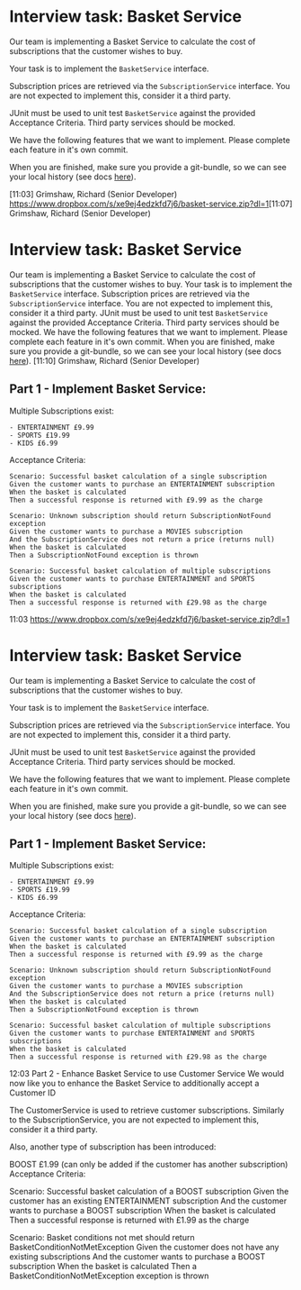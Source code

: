 # Interview task: Basket Service

Our team is implementing a Basket Service to calculate the cost of subscriptions that the customer wishes to buy.

Your task is to implement the `BasketService` interface.

Subscription prices are retrieved via the `SubscriptionService` interface. You are not expected to implement this, consider it a third party.

JUnit must be used to unit test `BasketService` against the provided Acceptance Criteria. Third party services should be mocked.

We have the following features that we want to implement. Please complete each feature in it's own commit.

When you are finished, make sure you provide a git-bundle, so we can see your local history (see docs [here](https://git-scm.com/docs/git-bundle)).


[11:03] Grimshaw, Richard (Senior Developer)
https://www.dropbox.com/s/xe9ej4edzkfd7j6/basket-service.zip?dl=1
​[11:07] Grimshaw, Richard (Senior Developer)
# Interview task: Basket Service

Our team is implementing a Basket Service to calculate the cost of subscriptions that the customer wishes to buy.
Your task is to implement the `BasketService` interface.
Subscription prices are retrieved via the `SubscriptionService` interface. You are not expected to implement this, consider it a third party.
JUnit must be used to unit test `BasketService` against the provided Acceptance Criteria. Third party services should be mocked.
We have the following features that we want to implement. Please complete each feature in it's own commit.
When you are finished, make sure you provide a git-bundle, so we can see your local history (see docs [here](https://git-scm.com/docs/git-bundle)).
​[11:10] Grimshaw, Richard (Senior Developer)
## Part 1 - Implement Basket Service:

Multiple Subscriptions exist:
```
- ENTERTAINMENT £9.99
- SPORTS £19.99
- KIDS £6.99
```
Acceptance Criteria:
```
Scenario: Successful basket calculation of a single subscription
Given the customer wants to purchase an ENTERTAINMENT subscription
When the basket is calculated
Then a successful response is returned with £9.99 as the charge
```
```
Scenario: Unknown subscription should return SubscriptionNotFound exception
Given the customer wants to purchase a MOVIES subscription
And the SubscriptionService does not return a price (returns null)
When the basket is calculated
Then a SubscriptionNotFound exception is thrown
```
```
Scenario: Successful basket calculation of multiple subscriptions
Given the customer wants to purchase ENTERTAINMENT and SPORTS subscriptions
When the basket is calculated
Then a successful response is returned with £29.98 as the charge

```



11:03
https://www.dropbox.com/s/xe9ej4edzkfd7j6/basket-service.zip?dl=1

# Interview task: Basket Service

Our team is implementing a Basket Service to calculate the cost of subscriptions that the customer wishes to buy.


Your task is to implement the `BasketService` interface.


Subscription prices are retrieved via the `SubscriptionService` interface. You are not expected to implement this, consider it a third party.


JUnit must be used to unit test `BasketService` against the provided Acceptance Criteria. Third party services should be mocked.


We have the following features that we want to implement. Please complete each feature in it's own commit.


When you are finished, make sure you provide a git-bundle, so we can see your local history (see docs [here](https://git-scm.com/docs/git-bundle)).

## Part 1 - Implement Basket Service:

Multiple Subscriptions exist:


```
- ENTERTAINMENT £9.99
- SPORTS £19.99
- KIDS £6.99
```


Acceptance Criteria:
```
Scenario: Successful basket calculation of a single subscription
Given the customer wants to purchase an ENTERTAINMENT subscription
When the basket is calculated
Then a successful response is returned with £9.99 as the charge
```


```
Scenario: Unknown subscription should return SubscriptionNotFound exception
Given the customer wants to purchase a MOVIES subscription
And the SubscriptionService does not return a price (returns null)
When the basket is calculated
Then a SubscriptionNotFound exception is thrown
```


```
Scenario: Successful basket calculation of multiple subscriptions
Given the customer wants to purchase ENTERTAINMENT and SPORTS subscriptions
When the basket is calculated
Then a successful response is returned with £29.98 as the charge
```

12:03
Part 2 - Enhance Basket Service to use Customer Service
We would now like you to enhance the Basket Service to additionally accept a Customer ID

The CustomerService is used to retrieve customer subscriptions. Similarly to the SubscriptionService, you are not expected to implement this, consider it a third party.

Also, another type of subscription has been introduced:

BOOST £1.99 (can only be added if the customer has another subscription)
Acceptance Criteria:

Scenario: Successful basket calculation of a BOOST subscription
Given the customer has an existing ENTERTAINMENT subscription
And the customer wants to purchase a BOOST subscription
When the basket is calculated
Then a successful response is returned with £1.99 as the charge



Scenario: Basket conditions not met should return BasketConditionNotMetException
Given the customer does not have any existing subscriptions
And the customer wants to purchase a BOOST subscription
When the basket is calculated
Then a BasketConditionNotMetException exception is thrown

